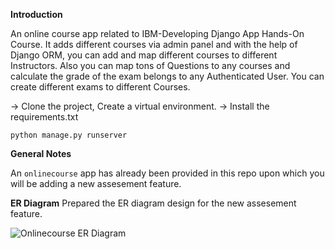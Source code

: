 
**Introduction**

An online course app related to IBM-Developing Django App Hands-On Course.
It adds different courses via admin panel and with the help of Django ORM, you can add and map different courses to different Instructors.
Also you can map tons of Questions to any courses and calculate the grade of the exam belongs to any Authenticated User.
You can create different exams to different Courses.

-> Clone the project, Create a virtual environment.
-> Install the requirements.txt

```python manage.py runserver```

**General Notes**

An `onlinecourse` app has already been provided in this repo upon which you will be adding a new assesement feature.



**ER Diagram**
Prepared the ER diagram design for the new assesement feature.

![Onlinecourse ER Diagram](https://github.com/ibm-developer-skills-network/final-cloud-app-with-database/blob/master/static/media/course_images/onlinecourse_app_er.png)
